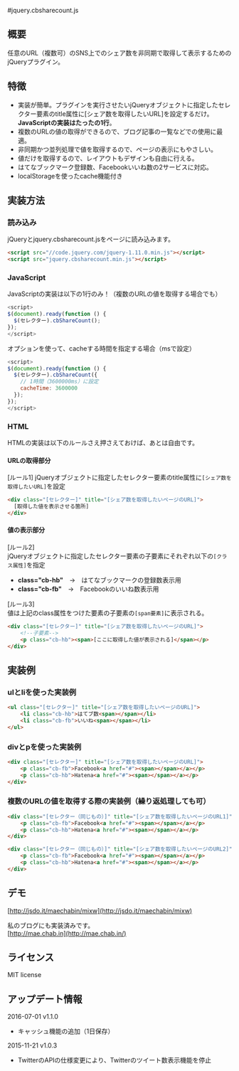 #jquery.cbsharecount.js

## 概要

任意のURL（複数可）のSNS上でのシェア数を非同期で取得して表示するためのjQueryプラグイン。

## 特徴
- 実装が簡単。プラグインを実行させたいjQueryオブジェクトに指定したセレクター要素のtitle属性に[シェア数を取得したいURL]を設定するだけ。**JavaScriptの実装はたったの1行**。
- 複数のURLの値の取得ができるので、ブログ記事の一覧などでの使用に最適。
- 非同期かつ並列処理で値を取得するので、ページの表示にもやさしい。
- 値だけを取得するので、レイアウトもデザインも自由に行える。
- はてなブックマーク登録数、Facebookいいね数の2サービスに対応。
- localStorageを使ったcache機能付き

## 実装方法

### 読み込み
jQueryとjquery.cbsharecount.jsをページに読み込みます。
```html
<script src="//code.jquery.com/jquery-1.11.0.min.js"></script>
<script src="jquery.cbsharecount.min.js"></script>
```

### JavaScript
JavaScriptの実装は以下の1行のみ！（複数のURLの値を取得する場合でも）
```javascript
<script>
$(document).ready(function () {
  $(セレクター).cbShareCount();
});
</script>
```

オプションを使って、cacheする時間を指定する場合（msで設定）
```javascript
<script>
$(document).ready(function () {
  $(セレクター).cbShareCount({
    // 1時間（3600000ms）に設定
    cacheTime: 3600000
  });
});
</script>
```

### HTML
HTMLの実装は以下のルールさえ押さえておけば、あとは自由です。

#### URLの取得部分
[ルール1]
jQueryオブジェクトに指定したセレクター要素のtitle属性に`[シェア数を取得したいURL]`を設定

```html
<div class="[セレクター]" title="[シェア数を取得したいページのURL]">
  [取得した値を表示させる箇所]
</div>
```

#### 値の表示部分
[ルール2]  
jQueryオブジェクトに指定したセレクター要素の子要素にそれぞれ以下の`[クラス属性]`を指定
- **class="cb-hb"**　→　はてなブックマークの登録数表示用
- **class="cb-fb"**　→　Facebookのいいね数表示用

[ルール3]  
値は上記のclass属性をつけた要素の子要素の`[span要素]`に表示される。
```html
<div class="[セレクター]" title="[シェア数を取得したいページのURL]">
	<!--子要素-->
	<p class="cb-hb"><span>[ここに取得した値が表示される]</span></p>
</div>
```

## 実装例

### ulとliを使った実装例
```html
<ul class="[セレクター]" title="[シェア数を取得したいページのURL]">
    <li class="cb-hb">はてブ数<span></span></li>
    <li class="cb-fb">いいね<span></span></li>
</ul>
```

### divとpを使った実装例
```html
<div class="[セレクター]" title="[シェア数を取得したいページのURL]">
    <p class="cb-fb">Facebook<a href="#"><span></span></a></p>
    <p class="cb-hb">Hatena<a href="#"><span></span></a></p>
</div>
```

### 複数のURLの値を取得する際の実装例（繰り返処理しても可）
```html
<div class="[セレクター（同じもの）]" title="[シェア数を取得したいページのURL1]">
    <p class="cb-fb">Facebook<a href="#"><span></span></a></p>
    <p class="cb-hb">Hatena<a href="#"><span></span></a></p>
</div>

<div class="[セレクター（同じもの）]" title="[シェア数を取得したいページのURL2]">
    <p class="cb-fb">Facebook<a href="#"><span></span></a></p>
    <p class="cb-hb">Hatena<a href="#"><span></span></a></p>
</div>
```


## デモ

[http://jsdo.it/maechabin/mixw](http://jsdo.it/maechabin/mixw)

私のブログにも実装済みです。  
[http://mae.chab.in](http://mae.chab.in/)

## ライセンス

MIT license

## アップデート情報

2016-07-01 v1.1.0
- キャッシュ機能の追加（1日保存）

2015-11-21 v1.0.3
- TwitterのAPIの仕様変更により、Twitterのツイート数表示機能を停止
